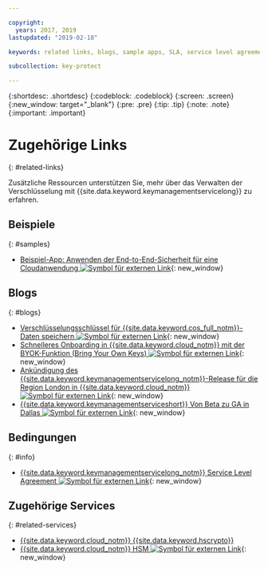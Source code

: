 ```yaml
---

copyright:
  years: 2017, 2019
lastupdated: "2019-02-18"

keywords: related links, blogs, sample apps, SLA, service level agreement

subcollection: key-protect

---
```


{:shortdesc: .shortdesc}
{:codeblock: .codeblock}
{:screen: .screen}
{:new_window: target="_blank"}
{:pre: .pre}
{:tip: .tip}
{:note: .note}
{:important: .important}

# Zugehörige Links
{: #related-links}

Zusätzliche Ressourcen unterstützen Sie, mehr über das Verwalten der Verschlüsselung mit {{site.data.keyword.keymanagementservicelong}} zu erfahren.

## Beispiele
{: #samples}

- [Beispiel-App: Anwenden der End-to-End-Sicherheit für eine Cloudanwendung ![Symbol für externen Link](../../icons/launch-glyph.svg "Symbol für externen Link")](https://github.com/IBM-Cloud/secure-file-storage){: new_window}

## Blogs
{: #blogs}

- [Verschlüsselungsschlüssel für {{site.data.keyword.cos_full_notm}}-Daten speichern ![Symbol für externen Link](../../icons/launch-glyph.svg "Symbol für externen Link")](https://www.ibm.com/w3-techblog/use-cases/2018/06/encryption-keys-cloud-object-storage/){: new_window}
- [Schnelleres Onboarding in {{site.data.keyword.cloud_notm}} mit der BYOK-Funktion (Bring Your Own Keys) ![Symbol für externen Link](../../icons/launch-glyph.svg "Symbol für externen Link")](https://www.ibm.com/w3-techblog/security/2018/06/byok-key-protect/){: new_window}
- [Ankündigung des {{site.data.keyword.keymanagementservicelong_notm}}-Release für die Region London in {{site.data.keyword.cloud_notm}} ![Symbol für externen Link](../../icons/launch-glyph.svg "Symbol für externen Link")](https://www.ibm.com/blogs/bluemix/2017/12/announcing-ibm-key-protect-london-region-release-ibm-cloud/){: new_window}
- [{{site.data.keyword.keymanagementserviceshort}} Von Beta zu GA in Dallas ![Symbol für externen Link](../../icons/launch-glyph.svg "Symbol für externen Link")](https://www.ibm.com/blogs/bluemix/2016/12/dallas-key-protect-ga/){: new_window}

## Bedingungen
{: #info}

- [{{site.data.keyword.keymanagementservicelong_notm}} Service Level Agreement ![Symbol für externen Link](../../icons/launch-glyph.svg "Symbol für externen Link")](https://www.ibm.com/software/sla/sladb.nsf/sla/bm-7603-02){: new_window}

## Zugehörige Services
{: #related-services}

- [{{site.data.keyword.cloud_notm}} {{site.data.keyword.hscrypto}}](/docs/services/hs-crypto?topic=hs-crypto-get-started)
- [{{site.data.keyword.cloud_notm}} HSM ![Symbol für externen Link](../../icons/launch-glyph.svg "Symbol für externen Link")](https://www.ibm.com/cloud/hardware-security-module){: new_window}


